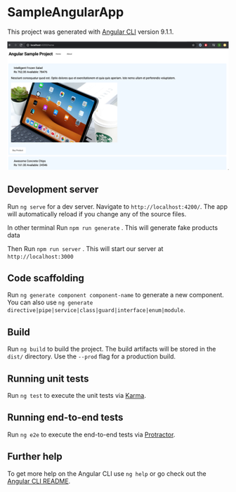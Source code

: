 # SampleAngularApp

This project was generated with [Angular CLI](https://github.com/angular/angular-cli) version 9.1.1.

![](sampleAngularApp.png)

## Development server

Run `ng serve` for a dev server. Navigate to `http://localhost:4200/`. The app will automatically reload if you change any of the source files.

In other terminal Run `npm run generate` . This will generate fake products data

Then Run `npm run server` . This will start our server at `http://localhost:3000`

## Code scaffolding

Run `ng generate component component-name` to generate a new component. You can also use `ng generate directive|pipe|service|class|guard|interface|enum|module`.

## Build

Run `ng build` to build the project. The build artifacts will be stored in the `dist/` directory. Use the `--prod` flag for a production build.

## Running unit tests

Run `ng test` to execute the unit tests via [Karma](https://karma-runner.github.io).

## Running end-to-end tests

Run `ng e2e` to execute the end-to-end tests via [Protractor](http://www.protractortest.org/).

## Further help

To get more help on the Angular CLI use `ng help` or go check out the [Angular CLI README](https://github.com/angular/angular-cli/blob/master/README.md).
